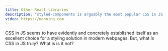 ```yaml
---
title: Other React libraries
description: "styled-components is arguably the most popular CSS in JS library in the React space, but it's by no means the only. Explore this section to learn more about libraries like glamorous, emotion, and other competitors to styled-components."
video: https://manning.com
---
```


CSS in JS seems to have evidently and concretely established itself as an excellent choice for a styling solution in modern webpages. But, what _is_ CSS in JS truly? What is is it not?
